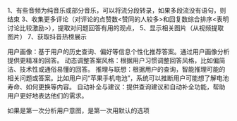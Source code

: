 1、有些音频为纯音乐或部分音乐，可以将流分段转录，如果多段流没有语句，则结束
3、收集更多评论（对评论的点赞数<赞同的人较多>和回复数综合排序<表明讨论比较激励>），提取对问题回答有用的观点，
5、显示相关图片（从视频提取图片）
7、获取抖音热榜展示


用户画像：基于用户的历史查询、偏好等信息个性化推荐答案。通过用户画像分析提供更精准的回答。
动态调整答案风格：根据用户习惯调整回答风格，比如偏简洁、技术性或通俗易懂的回答。
推理与联想：根据用户的查询，智能推理可能的相关问题或答案。比如用户问“苹果手机电池”，系统可以推断用户可能想了解电池寿命、如何更换等内容。
自动补全与建议：提供查询建议和自动补全功能，帮助用户更好地表达他们的需求。

如果是第一次分析用户意图，是第一次用默认的选项